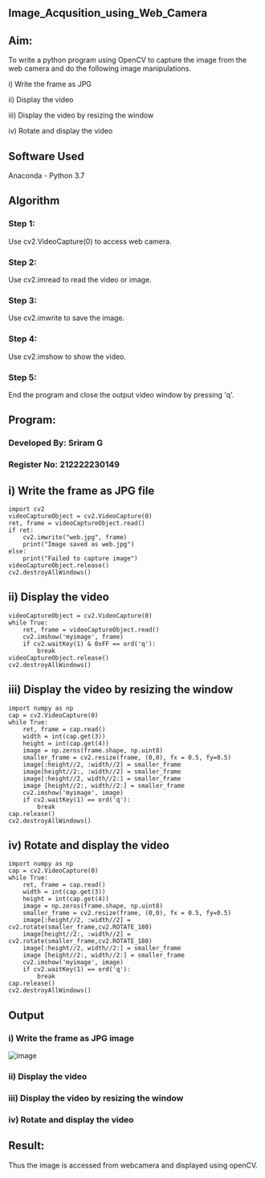## Image_Acqusition_using_Web_Camera

## Aim:
 
To write a python program using OpenCV to capture the image from the web camera and do the following image manipulations.

i) Write the frame as JPG 

ii) Display the video 

iii) Display the video by resizing the window

iv) Rotate and display the video

## Software Used
Anaconda - Python 3.7

## Algorithm

### Step 1:
Use cv2.VideoCapture(0) to access web camera.

### Step 2:
Use cv2.imread to read the video or image.

### Step 3:
Use cv2.imwrite to save the image.

### Step 4:
Use cv2.imshow to show the video.

### Step 5:
End the program and close the output video window by pressing 'q'.

## Program:
### Developed By: Sriram G
### Register No: 212222230149

## i) Write the frame as JPG file
```
import cv2
videoCaptureObject = cv2.VideoCapture(0)
ret, frame = videoCaptureObject.read()
if ret:
    cv2.imwrite("web.jpg", frame)
    print("Image saved as web.jpg")
else:
    print("Failed to capture image")
videoCaptureObject.release()
cv2.destroyAllWindows()
```

## ii) Display the video

```
videoCaptureObject = cv2.VideoCapture(0)
while True:
    ret, frame = videoCaptureObject.read()
    cv2.imshow('myimage', frame)
    if cv2.waitKey(1) & 0xFF == ord('q'):
        break
videoCaptureObject.release()
cv2.destroyAllWindows()  
```


## iii) Display the video by resizing the window

```
import numpy as np
cap = cv2.VideoCapture(0)
while True:
    ret, frame = cap.read() 
    width = int(cap.get(3))
    height = int(cap.get(4))
    image = np.zeros(frame.shape, np.uint8) 
    smaller_frame = cv2.resize(frame, (0,0), fx = 0.5, fy=0.5) 
    image[:height//2, :width//2] = smaller_frame
    image[height//2:, :width//2] = smaller_frame
    image[:height//2, width//2:] = smaller_frame 
    image [height//2:, width//2:] = smaller_frame
    cv2.imshow('myimage', image)
    if cv2.waitKey(1) == ord('q'):
        break
cap.release()
cv2.destroyAllWindows()
```

## iv) Rotate and display the video
```
import numpy as np
cap = cv2.VideoCapture(0)
while True:
    ret, frame = cap.read() 
    width = int(cap.get(3))
    height = int(cap.get(4))
    image = np.zeros(frame.shape, np.uint8) 
    smaller_frame = cv2.resize(frame, (0,0), fx = 0.5, fy=0.5) 
    image[:height//2, :width//2] = cv2.rotate(smaller_frame,cv2.ROTATE_180)
    image[height//2:, :width//2] = cv2.rotate(smaller_frame,cv2.ROTATE_180)
    image[:height//2, width//2:] = smaller_frame 
    image [height//2:, width//2:] = smaller_frame
    cv2.imshow('myimage', image)
    if cv2.waitKey(1) == ord('q'):
        break
cap.release()
cv2.destroyAllWindows()

```
## Output

### i) Write the frame as JPG image
![image](https://github.com/user-attachments/assets/bf690ff2-2600-4a22-9645-8375a50413e5)



### ii) Display the video


### iii) Display the video by resizing the window




### iv) Rotate and display the video





## Result:
Thus the image is accessed from webcamera and displayed using openCV.
